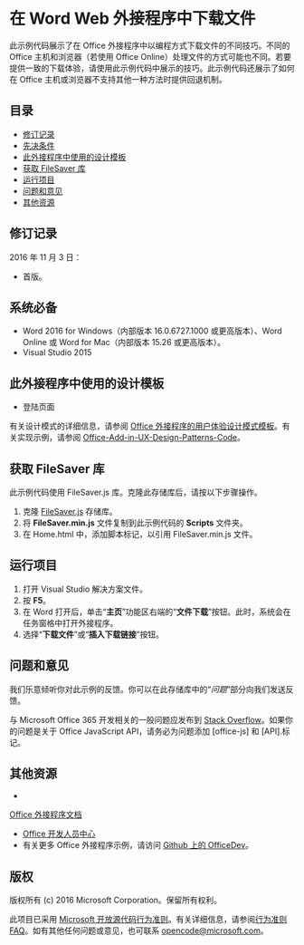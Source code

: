 # <a name="download-files-in-a-word-web-add-in"></a>在 Word Web 外接程序中下载文件

此示例代码展示了在 Office 外接程序中以编程方式下载文件的不同技巧。不同的 Office 主机和浏览器（若使用 Office Online）处理文件的方式可能也不同。若要提供一致的下载体验，请使用此示例代码中展示的技巧。此示例代码还展示了如何在 Office 主机或浏览器不支持其他一种方法时提供回退机制。 

## <a name="table-of-contents"></a>目录
* [修订记录](#change-history)
* [先决条件](#prerequisites)
* [此外接程序中使用的设计模板](#design-templates-used-in-this-add-in)
* [获取 FileSaver 库](#get-the-filesaver-library)
* [运行项目](#run-the-project)
* [问题和意见](#questions-and-comments)
* [其他资源](#additional-resources)

## <a name="change-history"></a>修订记录

2016 年 11 月 3 日：

* 首版。

## <a name="prerequisites"></a>系统必备

* Word 2016 for Windows（内部版本 16.0.6727.1000 或更高版本）、Word Online 或 Word for Mac（内部版本 15.26 或更高版本）。
* Visual Studio 2015 

## <a name="design-templates-used-in-this-add-in"></a>此外接程序中使用的设计模板

- 登陆页面

有关设计模式的详细信息，请参阅 [Office 外接程序的用户体验设计模式模板](https://dev.office.com/docs/add-ins/design/ux-design-patterns)。有关实现示例，请参阅 [Office-Add-in-UX-Design-Patterns-Code](https://github.com/OfficeDev/Office-Add-in-UX-Design-Patterns-Code)。

## <a name="get-the-filesaver-library"></a>获取 FileSaver 库 

此示例代码使用 FileSaver.js 库。克隆此存储库后，请按以下步骤操作。 

1. 克隆 [FileSaver.js](https://github.com/eligrey/FileSaver.js/) 存储库。
2. 将 **FileSaver.min.js** 文件复制到此示例代码的 **Scripts** 文件夹。
3. 在 Home.html 中，添加脚本标记，以引用 FileSaver.min.js 文件。
 

## <a name="run-the-project"></a>运行项目

1. 打开 Visual Studio 解决方案文件。 
2. 按 **F5**。 
3. 在 Word 打开后，单击“**主页**”功能区右端的“**文件下载**”按钮。此时，系统会在任务窗格中打开外接程序。
4. 选择“**下载文件**”或“**插入下载链接**”按钮。

## <a name="questions-and-comments"></a>问题和意见

我们乐意倾听你对此示例的反馈。你可以在此存储库中的“*问题*”部分向我们发送反馈。

与 Microsoft Office 365 开发相关的一般问题应发布到 [Stack Overflow](http://stackoverflow.com/questions/tagged/office-js+API)。如果你的问题是关于 Office JavaScript API，请务必为问题添加 [office-js] 和 [API].标记。

## <a name="additional-resources"></a>其他资源

* 
  [Office 外接程序文档](https://dev.office.com/docs/add-ins/overview/office-add-ins)
* [Office 开发人员中心](http://dev.office.com/)
* 有关更多 Office 外接程序示例，请访问 [Github 上的 OfficeDev](https://github.com/officedev)。

## <a name="copyright"></a>版权
版权所有 (c) 2016 Microsoft Corporation。保留所有权利。



此项目已采用 [Microsoft 开放源代码行为准则](https://opensource.microsoft.com/codeofconduct/)。有关详细信息，请参阅[行为准则 FAQ](https://opensource.microsoft.com/codeofconduct/faq/)。如有其他任何问题或意见，也可联系 [opencode@microsoft.com](mailto:opencode@microsoft.com)。
